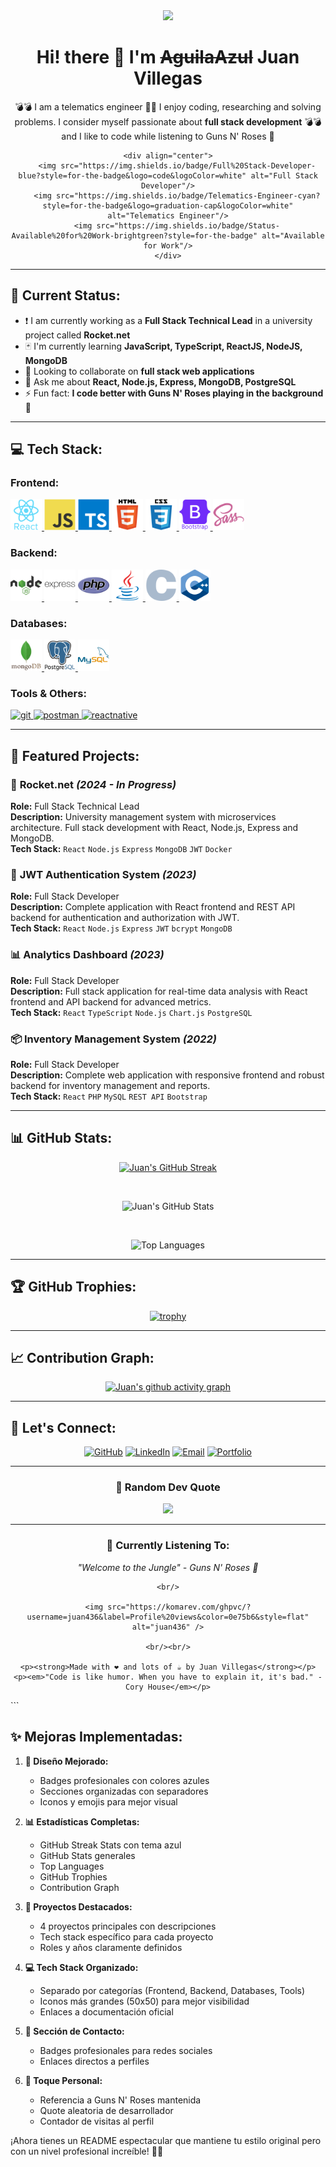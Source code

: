 <div id="header" align="center">
    <img src="https://media.giphy.com/media/v1.Y2lkPTc5MGI3NjExdDJ0ZmJodWEzbTljbzYweWtxNTU2aXZ0enJjNDRubndjMHJ1Nmx4dCZlcD12MV9pbnRlcm5hbF9naWZfYnlfaWQmY3Q9Zw/RbDKaczqWovIugyJmW/giphy.gif" width="400">
    <h1 align="center">Hi! there 👋 I'm <del>AguilaAzul</del> Juan Villegas</h1>
    <p align="center">💣💣 I am a telematics engineer 👨‍🎓 I enjoy coding, researching and solving problems. I consider myself passionate about <strong>full stack development</strong> 💣💣 and I like to code while listening to Guns N' Roses 🎵</p>
    
    <div align="center">
        <img src="https://img.shields.io/badge/Full%20Stack-Developer-blue?style=for-the-badge&logo=code&logoColor=white" alt="Full Stack Developer"/>
        <img src="https://img.shields.io/badge/Telematics-Engineer-cyan?style=for-the-badge&logo=graduation-cap&logoColor=white" alt="Telematics Engineer"/>
        <img src="https://img.shields.io/badge/Status-Available%20for%20Work-brightgreen?style=for-the-badge" alt="Available for Work"/>
    </div>
</div>

---

## 🚀 **Current Status:**
- ❗ I am currently working as a **Full Stack Technical Lead** in a university project called **Rocket.net**
- 🃏 I'm currently learning **JavaScript, TypeScript, ReactJS, NodeJS, MongoDB**
- 🎯 Looking to collaborate on **full stack web applications**
- 💬 Ask me about **React, Node.js, Express, MongoDB, PostgreSQL**
- ⚡ Fun fact: **I code better with Guns N' Roses playing in the background** 🎸

---

## 💻 **Tech Stack:**

### **Frontend:**
<p align="left">
    <a href="https://reactjs.org/" target="_blank" rel="noreferrer">
        <img src="https://raw.githubusercontent.com/devicons/devicon/master/icons/react/react-original-wordmark.svg" alt="react" width="50" height="50"/>
    </a>
    <a href="https://developer.mozilla.org/en-US/docs/Web/JavaScript" target="_blank" rel="noreferrer">
        <img src="https://raw.githubusercontent.com/devicons/devicon/master/icons/javascript/javascript-original.svg" alt="javascript" width="50" height="50"/>
    </a>
    <a href="https://www.typescriptlang.org/" target="_blank" rel="noreferrer">
        <img src="https://raw.githubusercontent.com/devicons/devicon/master/icons/typescript/typescript-original.svg" alt="typescript" width="50" height="50"/>
    </a>
    <a href="https://www.w3.org/html/" target="_blank" rel="noreferrer">
        <img src="https://raw.githubusercontent.com/devicons/devicon/master/icons/html5/html5-original-wordmark.svg" alt="html5" width="50" height="50"/>
    </a>
    <a href="https://www.w3schools.com/css/" target="_blank" rel="noreferrer">
        <img src="https://raw.githubusercontent.com/devicons/devicon/master/icons/css3/css3-original-wordmark.svg" alt="css3" width="50" height="50"/>
    </a>
    <a href="https://getbootstrap.com" target="_blank" rel="noreferrer">
        <img src="https://raw.githubusercontent.com/devicons/devicon/master/icons/bootstrap/bootstrap-plain-wordmark.svg" alt="bootstrap" width="50" height="50"/>
    </a>
    <a href="https://sass-lang.com" target="_blank" rel="noreferrer">
        <img src="https://raw.githubusercontent.com/devicons/devicon/master/icons/sass/sass-original.svg" alt="sass" width="50" height="50"/>
    </a>
</p>

### **Backend:**
<p align="left">
    <a href="https://nodejs.org" target="_blank" rel="noreferrer">
        <img src="https://raw.githubusercontent.com/devicons/devicon/master/icons/nodejs/nodejs-original-wordmark.svg" alt="nodejs" width="50" height="50"/>
    </a>
    <a href="https://expressjs.com" target="_blank" rel="noreferrer">
        <img src="https://raw.githubusercontent.com/devicons/devicon/master/icons/express/express-original-wordmark.svg" alt="express" width="50" height="50"/>
    </a>
    <a href="https://www.php.net" target="_blank" rel="noreferrer">
        <img src="https://raw.githubusercontent.com/devicons/devicon/master/icons/php/php-original.svg" alt="php" width="50" height="50"/>
    </a>
    <a href="https://www.java.com" target="_blank" rel="noreferrer">
        <img src="https://raw.githubusercontent.com/devicons/devicon/master/icons/java/java-original.svg" alt="java" width="50" height="50"/>
    </a>
    <a href="https://www.cprogramming.com/" target="_blank" rel="noreferrer">
        <img src="https://raw.githubusercontent.com/devicons/devicon/master/icons/c/c-original.svg" alt="c" width="50" height="50"/>
    </a>
    <a href="https://www.w3schools.com/cpp/" target="_blank" rel="noreferrer">
        <img src="https://raw.githubusercontent.com/devicons/devicon/master/icons/cplusplus/cplusplus-original.svg" alt="cplusplus" width="50" height="50"/>
    </a>
</p>

### **Databases:**
<p align="left">
    <a href="https://www.mongodb.com/" target="_blank" rel="noreferrer">
        <img src="https://raw.githubusercontent.com/devicons/devicon/master/icons/mongodb/mongodb-original-wordmark.svg" alt="mongodb" width="50" height="50"/>
    </a>
    <a href="https://www.postgresql.org" target="_blank" rel="noreferrer">
        <img src="https://raw.githubusercontent.com/devicons/devicon/master/icons/postgresql/postgresql-original-wordmark.svg" alt="postgresql" width="50" height="50"/>
    </a>
    <a href="https://www.mysql.com/" target="_blank" rel="noreferrer">
        <img src="https://raw.githubusercontent.com/devicons/devicon/master/icons/mysql/mysql-original-wordmark.svg" alt="mysql" width="50" height="50"/>
    </a>
</p>

### **Tools & Others:**
<p align="left">
    <a href="https://git-scm.com/" target="_blank" rel="noreferrer">
        <img src="https://www.vectorlogo.zone/logos/git-scm/git-scm-icon.svg" alt="git" width="50" height="50"/>
    </a>
    <a href="https://postman.com" target="_blank" rel="noreferrer">
        <img src="https://www.vectorlogo.zone/logos/getpostman/getpostman-icon.svg" alt="postman" width="50" height="50"/>
    </a>
    <a href="https://reactnative.dev/" target="_blank" rel="noreferrer">
        <img src="https://reactnative.dev/img/header_logo.svg" alt="reactnative" width="50" height="50"/>
    </a>
</p>

---

## 🎯 **Featured Projects:**

### 🚀 **Rocket.net** *(2024 - In Progress)*
**Role:** Full Stack Technical Lead  
**Description:** University management system with microservices architecture. Full stack development with React, Node.js, Express and MongoDB.  
**Tech Stack:** `React` `Node.js` `Express` `MongoDB` `JWT` `Docker`

### 🔐 **JWT Authentication System** *(2023)*
**Role:** Full Stack Developer  
**Description:** Complete application with React frontend and REST API backend for authentication and authorization with JWT.  
**Tech Stack:** `React` `Node.js` `Express` `JWT` `bcrypt` `MongoDB`

### 📊 **Analytics Dashboard** *(2023)*
**Role:** Full Stack Developer  
**Description:** Full stack application for real-time data analysis with React frontend and API backend for advanced metrics.  
**Tech Stack:** `React` `TypeScript` `Node.js` `Chart.js` `PostgreSQL`

### 📦 **Inventory Management System** *(2022)*
**Role:** Full Stack Developer  
**Description:** Complete web application with responsive frontend and robust backend for inventory management and reports.  
**Tech Stack:** `React` `PHP` `MySQL` `REST API` `Bootstrap`

---

## 📊 **GitHub Stats:**

<div align="center">
    
[![Juan's GitHub Streak](https://github-readme-streak-stats.herokuapp.com?user=juan436&theme=dark&hide_border=true&background=0F172A&ring=3B82F6&fire=06B6D4&currStreakLabel=F1F5F9&card_width=600)](https://git.io/streak-stats)

<br/>

![Juan's GitHub Stats](https://github-readme-stats.vercel.app/api?username=juan436&show_icons=true&theme=dark&hide_border=true&bg_color=0F172A&title_color=3B82F6&icon_color=06B6D4&text_color=F1F5F9)

<br/>

![Top Languages](https://github-readme-stats.vercel.app/api/top-langs/?username=juan436&layout=compact&theme=dark&hide_border=true&bg_color=0F172A&title_color=3B82F6&text_color=F1F5F9)

</div>

---

## 🏆 **GitHub Trophies:**
<div align="center">
    
[![trophy](https://github-profile-trophy.vercel.app/?username=juan436&theme=darkhub&no-frame=true&no-bg=true&margin-w=4&column=7)](https://github.com/ryo-ma/github-profile-trophy)

</div>

---

## 📈 **Contribution Graph:**
<div align="center">
    
[![Juan's github activity graph](https://github-readme-activity-graph.vercel.app/graph?username=juan436&theme=react-dark&hide_border=true&bg_color=0F172A&color=3B82F6&line=06B6D4&point=F1F5F9)](https://github.com/ashutosh00710/github-readme-activity-graph)

</div>

---

## 🤝 **Let's Connect:**

<div align="center">
    
[![GitHub](https://img.shields.io/badge/GitHub-100000?style=for-the-badge&logo=github&logoColor=white)](https://github.com/juan436)
[![LinkedIn](https://img.shields.io/badge/LinkedIn-0077B5?style=for-the-badge&logo=linkedin&logoColor=white)](https://linkedin.com/in/juan-villegas)
[![Email](https://img.shields.io/badge/Email-D14836?style=for-the-badge&logo=gmail&logoColor=white)](mailto:juan@example.com)
[![Portfolio](https://img.shields.io/badge/Portfolio-FF5722?style=for-the-badge&logo=todoist&logoColor=white)](https://juan-villegas.dev)

</div>

---

<div align="center">
    <h3>💭 Random Dev Quote</h3>
    
![](https://quotes-github-readme.vercel.app/api?type=horizontal&theme=dark)

</div>

---

<div align="center">
    <h3>🎵 Currently Listening To:</h3>
    <p><em>"Welcome to the Jungle" - Guns N' Roses 🎸</em></p>
    
    <br/>
    
    <img src="https://komarev.com/ghpvc/?username=juan436&label=Profile%20views&color=0e75b6&style=flat" alt="juan436" />
    
    <br/><br/>
    
    <p><strong>Made with ❤️ and lots of ☕ by Juan Villegas</strong></p>
    <p><em>"Code is like humor. When you have to explain it, it's bad." - Cory House</em></p>
</div>
```

## ✨ **Mejoras Implementadas:**

1. **🎨 Diseño Mejorado:**
   - Badges profesionales con colores azules
   - Secciones organizadas con separadores
   - Iconos y emojis para mejor visual

2. **📊 Estadísticas Completas:**
   - GitHub Streak Stats con tema azul
   - GitHub Stats generales
   - Top Languages
   - GitHub Trophies
   - Contribution Graph

3. **🚀 Proyectos Destacados:**
   - 4 proyectos principales con descripciones
   - Tech stack específico para cada proyecto
   - Roles y años claramente definidos

4. **💻 Tech Stack Organizado:**
   - Separado por categorías (Frontend, Backend, Databases, Tools)
   - Iconos más grandes (50x50) para mejor visibilidad
   - Enlaces a documentación oficial

5. **🤝 Sección de Contacto:**
   - Badges profesionales para redes sociales
   - Enlaces directos a perfiles

6. **🎵 Toque Personal:**
   - Referencia a Guns N' Roses mantenida
   - Quote aleatoria de desarrollador
   - Contador de visitas al perfil

¡Ahora tienes un README espectacular que mantiene tu estilo original pero con un nivel profesional increíble! 🚀💙
